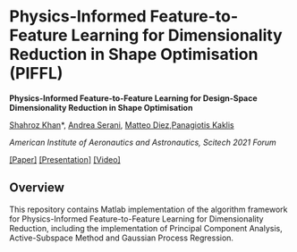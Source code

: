 # Physics-Informed Feature-to-Feature Learning for Dimensionality Reduction in Shape Optimisation (PIFFL)


**Physics-Informed Feature-to-Feature Learning for Design-Space Dimensionality Reduction in Shape Optimisation**

[Shahroz Khan](https://www.shahrozkhan.info/)\*, [Andrea Serani](http://www.inm.cnr.it/people/andrea-serani/)\, [Matteo Diez](http://www.inm.cnr.it/people/matteo-diez/)\,[Panagiotis Kaklis](https://www.strath.ac.uk/staff/kaklispanagiotisprof/)

*American Institute of Aeronautics and Astronautics, Scitech 2021 Forum*

[[Paper]](https://drive.google.com/file/d/1xgluCc2a4qZWn0qVIYMTAayN5jPeR_BI/view?usp=sharing) [[Presentation]](-) [[Video]](-)


## Overview

This repository contains Matlab implementation of the algorithm framework for Physics-Informed Feature-to-Feature Learning for Dimensionality Reduction, including the implementation of Principal Component Analysis, Active-Subspace Method and Gaussian Process Regression.
